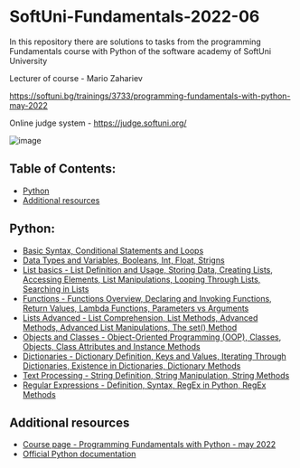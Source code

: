 # SoftUni-Fundamentals-2022-06
In this repository there are solutions to tasks from the programming Fundamentals course with Python of the software academy of SoftUni University 

Lecturer of course - Mario Zahariev 

https://softuni.bg/trainings/3733/programming-fundamentals-with-python-may-2022

Online judge system - https://judge.softuni.org/

![image](https://user-images.githubusercontent.com/68993494/185683680-bcfefe65-88fb-4192-b0b2-ff9130c39487.png)

## Table of Contents:

- [Python](#python)
- [Additional resources](#additional-resources)

## Python:

- [Basic Syntax, Conditional Statements and Loops](https://github.com/zahariev-webbersof/SoftUni-Fundamentals-2022-06/tree/main/basic_syntax_conditional_statements_and_loops)
- [Data Types and Variables, Booleans, Int, Float, Strigns](https://github.com/zahariev-webbersof/SoftUni-Fundamentals-2022-06/tree/main/data_types_and_variables)
- [List basics - List Definition and Usage, Storing Data,  Creating Lists, Accessing Elements, List Manipulations, Looping Through Lists, Searching in Lists](https://github.com/zahariev-webbersof/SoftUni-Fundamentals-2022-06/tree/main/lists_basics)
- [Functions - Functions Overview, Declaring and Invoking Functions, Return Values, Lambda Functions, Parameters vs Arguments](https://github.com/zahariev-webbersof/SoftUni-Fundamentals-2022-06/tree/main/functions)
- [Lists Advanced - List Comprehension, List Methods, Advanced Methods, Advanced List Manipulations, The set() Method](https://github.com/zahariev-webbersof/SoftUni-Fundamentals-2022-06/tree/main/list_advanced)
- [Objects and Classes - Object-Oriented Programming (OOP), Classes, Objects, Class Attributes and Instance Methods](https://github.com/zahariev-webbersof/SoftUni-Fundamentals-2022-06/tree/main/objects_and_classes)
- [Dictionaries - Dictionary Definition, Keys and Values, Iterating Through Dictionaries, Existence in Dictionaries, Dictionary Methods](https://github.com/zahariev-webbersof/SoftUni-Fundamentals-2022-06/tree/main/dictionaries)
- [Text Processing - String Definition, String Manipulation, String Methods](https://github.com/zahariev-webbersof/SoftUni-Fundamentals-2022-06/tree/main/text_processing)
- [Regular Expressions - Definition, Syntax, RegEx in Python, RegEx Methods](https://github.com/zahariev-webbersof/SoftUni-Fundamentals-2022-06/tree/main/regex)

## Additional resources

- [Course page - Programming Fundamentals with Python - may 2022](https://softuni.bg/trainings/3733/programming-fundamentals-with-python-may-2022)
- [Official Python documentation](https://docs.python.org/3/)

